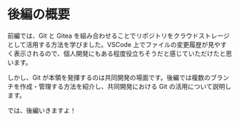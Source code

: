 # 後編の概要

前編では、Git と Gitea を組み合わせることでリポジトリをクラウドストレージとして活用する方法を学びました。VSCode 上でファイルの変更履歴が見やすく表示されるので、個人開発にもある程度役立ちそうだと感じていただけたと思います。

しかし、Git が本領を発揮するのは共同開発の場面です。後編では複数のブランチを作成・管理する方法を紹介し、共同開発における Git の活用について説明します。

では、後編いきますよ！